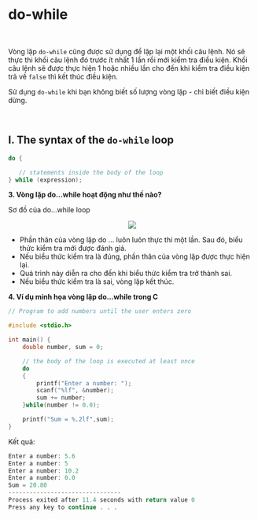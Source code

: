 # do-while

<br />

Vòng lặp `do-while` cũng được sử dụng để lặp lại một khối câu lệnh. Nó sẽ thực thi khối câu lệnh đó trước ít nhất 1 lần rồi mới kiểm tra điều kiện. Khối câu lệnh sẽ được thực hiện 1 hoặc nhiều lần cho đến khi kiểm tra điều kiện trả về `false` thì kết thúc điều kiện.

Sử dụng `do-while` khi bạn không biết số lượng vòng lặp - chỉ biết điều kiện dừng.

<br />

## I. The syntax of the `do-while` loop

```c
do {

   // statements inside the body of the loop
} while (expression);
```
**3. Vòng lặp do...while hoạt động như thế nào?**

Sơ đồ của do...while loop

<p align="center">
  <img src="https://github.com/AnestLearning/Course-C-Fundamentals/blob/master/Images/c-do-while-loop_0.jpg">
</p>

- Phần thân của vòng lặp do ... luôn luôn thực thi một lần. Sau đó, biểu thức kiểm tra mới được đánh giá.
- Nếu biểu thức kiểm tra là đúng, phần thân của vòng lặp được thực hiện lại.
- Quá trình này diễn ra cho đến khi biểu thức kiểm tra trở thành sai.
- Nếu biểu thức kiểm tra là sai, vòng lặp kết thúc.

**4. Ví dụ minh họa vòng lặp do...while trong C**

```c
// Program to add numbers until the user enters zero

#include <stdio.h>

int main() {
    double number, sum = 0;

    // the body of the loop is executed at least once
    do
    {
        printf("Enter a number: ");
        scanf("%lf", &number);
        sum += number;
    }while(number != 0.0);

    printf("Sum = %.2lf",sum);
}
```
Kết quả:

```c
Enter a number: 5.6
Enter a number: 5
Enter a number: 10.2
Enter a number: 0.0
Sum = 20.80
--------------------------------
Process exited after 11.4 seconds with return value 0
Press any key to continue . . .
```

